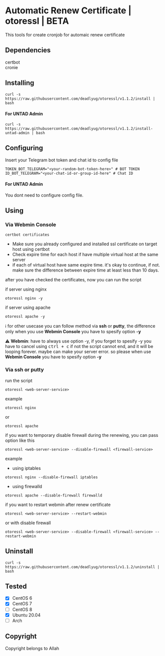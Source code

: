 # Automatic Renew Certificate | otoressl | BETA

This tools for create cronjob for automaic renew certificate

## Dependencies
certbot
<br>
cronie

## Installing
```
curl -s https://raw.githubusercontent.com/deadlyug/otoressl/v1.1.2/install | bash
```

#### For UNTAD Admin
```
curl -s https://raw.githubusercontent.com/deadlyug/otoressl/v1.1.2/install-untad-admin | bash
```

## Configuring
Insert your Telegram bot token and chat id to config file
```
TOKEN_BOT_TELEGRAM="<your-random-bot-token-here>" # BOT TOKEN
ID_BOT_TELEGRAM="<your-chat-id-or-group-id-here" # Chat ID
```
#### For UNTAD Admin 
You dont need to configure config file. 

## Using

### Via Webmin Console

```
certbot certificates
```

- Make sure you already configured and installed ssl certificate on target host using certbot
- Check expire time for each host if have multiple virtual host at the same server
- if each of virtual host have same expire time. it's okay to continue, if not. make sure the difference between expire time at least less than 10 days.

after you have checked the certificates, now you can run the script

if server using nginx

```
otoressl nginx -y
```

if server using apache

```
otoressl apache -y
```

:information_source: for other usecase you can follow method via **ssh** or **putty**, the difference only when you use **Webmin Console** you have to spesify option **-y**

:warning: **Webmin**: have to always use option -y, if you forget to spesify -y you have to cancel using <kbd>ctrl + c</kbd> if not the script cannot end, and it will be looping forever. maybe can make your server error. so please when use **Webmin Console** you have to spesify option **-y**

### Via ssh or putty 

run the script

```
otoressl <web-server-service>
```

example

```
otoressl nginx
```

or

```
otoressl apache
```

if you want to temporary disable firewall during the renewing, you can pass option like this 

```
otoressl <web-server-service> --disable-firewall <firewall-service>
```

example

- using iptables
```
otoressl nginx --disable-firewall iptables
```
- using firewalld 
```
otoressl apache --disable-firewall firewalld
```

if you want to restart webmin after renew certificate


```
otoressl <web-server-service> --restart-webmin
```

or with disable firewall

```
otoressl <web-server-service> --disable-firewall <firewall-service> --restart-webmin
```

## Uninstall
```
curl -s https://raw.githubusercontent.com/deadlyug/otoressl/v1.1.2/uninstall | bash
```

## Tested
- [x] CentOS 6
- [x] CentOS 7
- [ ] CentOS 8
- [x] Ubuntu 20.04
- [ ] Arch

## Copyright
Copyright belongs to Allah
